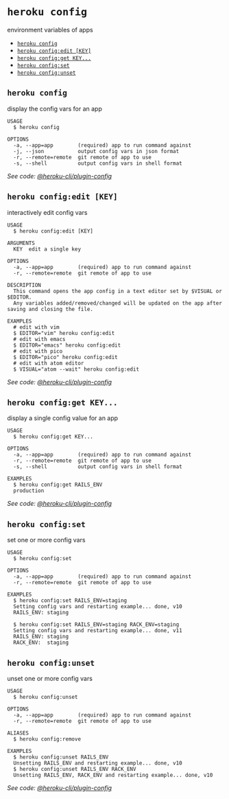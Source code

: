 `heroku config`
===============

environment variables of apps

* [`heroku config`](#heroku-config)
* [`heroku config:edit [KEY]`](#heroku-configedit-key)
* [`heroku config:get KEY...`](#heroku-configget-key)
* [`heroku config:set`](#heroku-configset)
* [`heroku config:unset`](#heroku-configunset)

## `heroku config`

display the config vars for an app

```
USAGE
  $ heroku config

OPTIONS
  -a, --app=app        (required) app to run command against
  -j, --json           output config vars in json format
  -r, --remote=remote  git remote of app to use
  -s, --shell          output config vars in shell format
```

_See code: [@heroku-cli/plugin-config](https://github.com/heroku/cli/blob/v7.31.0/packages/config/src/commands/config/index.ts)_

## `heroku config:edit [KEY]`

interactively edit config vars

```
USAGE
  $ heroku config:edit [KEY]

ARGUMENTS
  KEY  edit a single key

OPTIONS
  -a, --app=app        (required) app to run command against
  -r, --remote=remote  git remote of app to use

DESCRIPTION
  This command opens the app config in a text editor set by $VISUAL or $EDITOR.
  Any variables added/removed/changed will be updated on the app after saving and closing the file.

EXAMPLES
  # edit with vim
  $ EDITOR="vim" heroku config:edit
  # edit with emacs
  $ EDITOR="emacs" heroku config:edit
  # edit with pico
  $ EDITOR="pico" heroku config:edit
  # edit with atom editor
  $ VISUAL="atom --wait" heroku config:edit
```

_See code: [@heroku-cli/plugin-config](https://github.com/heroku/cli/blob/v7.31.0/packages/config/src/commands/config/edit.ts)_

## `heroku config:get KEY...`

display a single config value for an app

```
USAGE
  $ heroku config:get KEY...

OPTIONS
  -a, --app=app        (required) app to run command against
  -r, --remote=remote  git remote of app to use
  -s, --shell          output config vars in shell format

EXAMPLES
  $ heroku config:get RAILS_ENV
  production
```

_See code: [@heroku-cli/plugin-config](https://github.com/heroku/cli/blob/v7.31.0/packages/config/src/commands/config/get.ts)_

## `heroku config:set`

set one or more config vars

```
USAGE
  $ heroku config:set

OPTIONS
  -a, --app=app        (required) app to run command against
  -r, --remote=remote  git remote of app to use

EXAMPLES
  $ heroku config:set RAILS_ENV=staging
  Setting config vars and restarting example... done, v10
  RAILS_ENV: staging

  $ heroku config:set RAILS_ENV=staging RACK_ENV=staging
  Setting config vars and restarting example... done, v11
  RAILS_ENV: staging
  RACK_ENV:  staging
```

## `heroku config:unset`

unset one or more config vars

```
USAGE
  $ heroku config:unset

OPTIONS
  -a, --app=app        (required) app to run command against
  -r, --remote=remote  git remote of app to use

ALIASES
  $ heroku config:remove

EXAMPLES
  $ heroku config:unset RAILS_ENV
  Unsetting RAILS_ENV and restarting example... done, v10
  $ heroku config:unset RAILS_ENV RACK_ENV
  Unsetting RAILS_ENV, RACK_ENV and restarting example... done, v10
```

_See code: [@heroku-cli/plugin-config](https://github.com/heroku/cli/blob/v7.31.0/packages/config/src/commands/config/unset.ts)_
